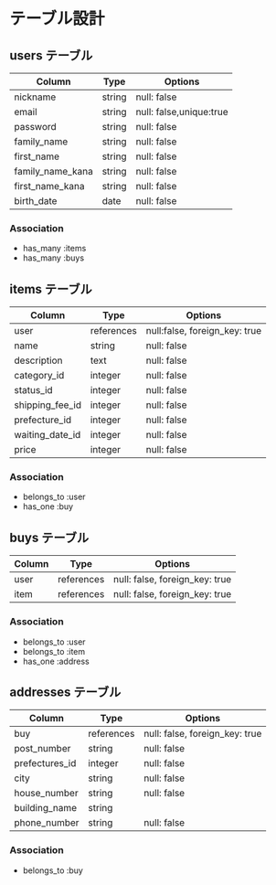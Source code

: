 # テーブル設計

## users テーブル

| Column           | Type   | Options                 |
| ---------------- | ------ | ----------------------- |
| nickname         | string | null: false             |
| email            | string | null: false,unique:true |
| password         | string | null: false             |
| family_name      | string | null: false             |
| first_name       | string | null: false             |
| family_name_kana | string | null: false             |
| first_name_kana  | string | null: false             |
| birth_date       | date   | null: false             |

### Association

- has_many :items
- has_many :buys

## items テーブル

| Column          | Type       | Options                       |
| --------------- | ---------- | ----------------------------- |
| user            | references | null:false, foreign_key: true |
| name            | string     | null: false                   |
| description     | text       | null: false                   |
| category_id     | integer    | null: false                   |
| status_id       | integer    | null: false                   |
| shipping_fee_id | integer    | null: false                   |
| prefecture_id   | integer    | null: false                   |
| waiting_date_id | integer    | null: false                   |
| price           | integer    | null: false                   |

### Association

- belongs_to :user
- has_one :buy

## buys テーブル

| Column | Type       | Options                        |
| ------ | ---------- | ------------------------------ |
| user   | references | null: false, foreign_key: true |
| item   | references | null: false, foreign_key: true |

### Association

- belongs_to :user
- belongs_to :item
- has_one :address

## addresses テーブル

| Column         | Type       | Options                        |
| -------------- | ---------- | ------------------------------ |
| buy            | references | null: false, foreign_key: true |
| post_number    | string     | null: false                    |
| prefectures_id | integer    | null: false                    |
| city           | string     | null: false                    |
| house_number   | string     | null: false                    |
| building_name  | string     |                                |
| phone_number   | string     | null: false                    |

### Association

- belongs_to :buy
